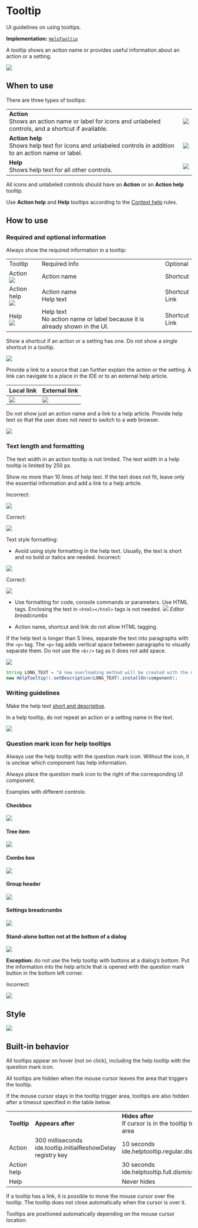 <!-- Copyright 2000-2024 JetBrains s.r.o. and contributors. Use of this source code is governed by the Apache 2.0 license. -->

# Tooltip

<link-summary>UI guidelines on using tooltips.</link-summary>

<tldr>

**Implementation:** [`HelpTooltip`](%gh-ic%/platform/platform-api/src/com/intellij/ide/HelpTooltip.java)

</tldr>

A tooltip shows an action name or provides useful information about an action or a setting.

![](01_top_pic.png)

## When to use

There are three types of tooltips:

<table style="none">
  <tr>
    <td>
        <strong>Action </strong><br/>
        Shows an action name or label for icons and unlabeled controls, and a shortcut if available.
    </td>
    <td>
        <img src="../../../images/ui/tooltip/02_regular_tooltip.png" />
    </td>
  </tr>
  <tr>
    <td>
        <strong>Action help </strong><br/>
        Shows help text for icons and unlabeled controls in addition to an action name or label.
    </td>
    <td>
        <img src="../../../images/ui/tooltip/03_action_help_tooltip.png" />
    </td>
  </tr>
  <tr>
    <td>
        <strong>Help</strong><br/>
        Shows help text for all other controls.
    </td>
    <td>
        <img src="../../../images/ui/tooltip/03_help_tooltip.png" />
    </td>
  </tr>
</table>


All icons and unlabeled controls should have an **Action** or an **Action help** tooltip.

Use **Action help** and **Help** tooltips according to the [Context help](context_help.md) rules.

## How to use

### Required and optional information

Always show the required information in a tooltip:

<table style="none">
  <tr><td> Tooltip </td>
  <td> Required info </td>
  <td> Optional </td></tr>
  <tr>
    <td>
        Action <br/>
        <img src="../../../images/ui/tooltip/08_regular_tooltip.png"/>
    </td>
    <td>
        Action name
    </td>
    <td>
        Shortcut
    </td>
  </tr>
  <tr>
    <td>
        Action help <br/>
        <img src="../../../images/ui/tooltip/08_toolbar_help_tooltip.png"/>
    </td>
    <td>
        Action name <br/>
        Help text
    </td>
    <td>
        Shortcut <br/>
        Link
    </td>
  </tr>
  <tr>
    <td>
        Help <br/>
        <img src="../../../images/ui/tooltip/08_help_tooltip.png"/>
    </td>
    <td>
        Help text <br/>
        <format color="#999999">No action name or label because it is already shown in&nbsp;the UI.</format>
    </td>
    <td>
        Shortcut <br/>
        Link
    </td>
  </tr>
</table>

<!--
<p><strong>Implementation</strong></p>

<p>Action</p>

<code-block lang="java">
new HelpTooltip().setTitle("Commit").setShortcut("⌘K").installOn(component);
</code-block>

<p>Action help</p>

<code-block lang="java">
new HelpTooltip().setTitle("Switch Task").setDescription("Tasks are stored locally only. Connect your issue tracker to link your commits with the corresponding issues.").setShortcut("⌥⇧T").setLink("Managing tasks", ()->{}).installOn(component);
</code-block>

<p>Help</p>

<code-block lang="java">
new HelpTooltip().setDescription("Useful when moving constants (static final fields) to an enum type in cases when the enum type has a constructor with one parameter of the suitable type.").setShortcut("⌘M").setLink("Example", ()->{}).installOn(component);
</code-block>

<p><br/></p>
-->

Show a shortcut if an action or a setting has one. Do not show a single shortcut in a tooltip.

![](09_tooltip_only_incorrect.png)

Provide a link to a source that can further explain the action or the setting. A link can navigate to a place in the IDE or to an external help article.

| Local link                                                | External link                                           |
|-----------------------------------------------------------|---------------------------------------------------------|
| ![](../../../images/ui/tooltip/10_tooltip_local_link.png) | ![](../../../images/ui/tooltip/10_tooltip_ext_link.png) |

Do not show just an action name and a link to a help article. Provide help text so that the user does not need to switch to a web browser.

![](11_link_only_incorrect.png)

### Text length and formatting

The text width in an action tooltip is not limited. The text width in a help tooltip is limited by 250 px.

Show no more than 10 lines of help text. If the text does not fit, leave only the essential information and add a link to a help article.

Incorrect:

![](tooltip_long_text_incorrect.png)

Correct:

![](tooltip_long_text_correct.png)

Text style formatting:

* Avoid using style formatting in the help text. Usually, the text is short and no bold or italics are needed.
Incorrect:

![](../../../images/ui/tooltip/tooltip_no_styling_incorrect.png)

Correct:

![](../../../images/ui/tooltip/tooltip_no_styling_correct.png)

* Use formatting for code, console commands or parameters. Use HTML tags. Enclosing the text in `<html></html>` tags is not needed.
![](tooltip_code_styling.png)
*Editor breadcrumbs*

* Action name, shortcut and link do not allow HTML tagging.

If the help text is longer than 5 lines, separate the text into paragraphs with the `<p>` tag. The `<p>` tag adds vertical space between paragraphs to visually separate them. Do not use the `<br/>` tag as it does not add space.

![](12_tooltip_paragraph.png)

```java
String LONG_TEXT = "A new overloading method will be created with the new parameter added to this method definition.<p>The method with the old signature will be kept and the call to the new method will be added to it. The necessary value or expression will be passed to the new method call.";
new HelpTooltip().setDescription(LONG_TEXT).installOn(component);
```

### Writing guidelines

Make the help text [short and descriptive](writing_short.md).

In a help tooltip, do not repeat an action or a setting name in the text.

![](13_tooltip_dont_repeat_setting.png)

### Question mark icon for help tooltips

Always use the help tooltip with the question mark icon. Without the icon, it is unclear which component has help information.

Always place the question mark icon to the right of the corresponding UI component.

Examples with different controls:

#### Checkbox

![](04_question_icon_tooltip.png)

#### Tree item

![](05_question_icon_tree.png)

#### Combo box

![](14_placement_labeled_input.png)

#### Group header

![](15_placement_group_header.png)

#### Settings breadcrumbs

![](16_placement_settings_header.png)

#### Stand-alone button not at the bottom of a dialog

![](07_help_tooltip_button.png)

**Exception:** do not use the help tooltip with buttons at a dialog’s bottom.
Put the information into the help article that is opened with the question mark button in the bottom left corner.

Incorrect:

![](06_help_tooltip_button_incorrect.png)

## Style

![](../../../images/ui/tooltip/tooltip_style.png)

## Built-in behavior

All tooltips appear on hover (not on click), including the help tooltip with the question mark icon.

All tooltips are hidden when the mouse cursor leaves the area that triggers the tooltip.

If the mouse cursor stays in the tooltip trigger area, tooltips are also hidden after a timeout specified in the table below.

<table style="none">
  <tr>
    <td>
        <strong>Tooltip</strong>
    </td>
    <td>
        <strong>Appears after</strong>
    </td>
    <td>
        <strong>Hides after</strong> <br/>
        <format color="#999999">If cursor is in the tooltip trigger area</format>
    </td>
  </tr>
  <tr>
    <td>
        Action
    </td>
    <td>
        300 milliseconds <br/>
        <format color="#999999">ide.tooltip.initialReshowDelay registry key</format>
    </td>
    <td>
        10 seconds <br/>
        <format color="#999999">ide.helptooltip.regular.dismissDelay</format>
    </td>
  </tr>
  <tr>
    <td>
        Action help
    </td>
    <td>
    </td>
    <td>
        30 seconds <br/>
        <format color="#999999">ide.helptooltip.full.dismissDelay</format>
    </td>
  </tr>
  <tr>
    <td>
        Help
    </td>
    <td>
    </td>
    <td>
        Never hides
    </td>
  </tr>
</table>


If a tooltip has a link, it is possible to move the mouse cursor over the tooltip. The tooltip does not close automatically when the cursor is over it.

Tooltips are positioned automatically depending on the mouse cursor location.

